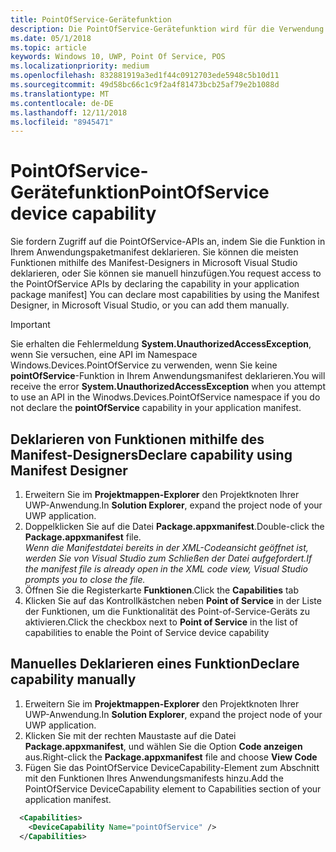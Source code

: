 ```yaml
---
title: PointOfService-Gerätefunktion
description: Die PointOfService-Gerätefunktion wird für die Verwendung des Windows.Devices.PointOfService-Namespace benötigt.
ms.date: 05/1/2018
ms.topic: article
keywords: Windows 10, UWP, Point Of Service, POS
ms.localizationpriority: medium
ms.openlocfilehash: 832881919a3ed1f44c0912703ede5948c5b10d11
ms.sourcegitcommit: 49d58bc66c1c9f2a4f81473bcb25af79e2b1088d
ms.translationtype: MT
ms.contentlocale: de-DE
ms.lasthandoff: 12/11/2018
ms.locfileid: "8945471"
---
```

# <a name="pointofservice-device-capability"></a><span data-ttu-id="660ca-104">PointOfService-Gerätefunktion</span><span class="sxs-lookup"><span data-stu-id="660ca-104">PointOfService device capability</span></span>
<span data-ttu-id="660ca-105">Sie fordern Zugriff auf die PointOfService-APIs an, indem Sie die Funktion in Ihrem Anwendungspaketmanifest deklarieren. Sie können die meisten Funktionen mithilfe des Manifest-Designers in Microsoft Visual Studio deklarieren, oder Sie können sie manuell hinzufügen.</span><span class="sxs-lookup"><span data-stu-id="660ca-105">You request access to the PointOfService APIs by declaring the capability in your application package manifest]  You can declare most capabilities by using the Manifest Designer, in Microsoft Visual Studio, or you can add them manually.</span></span>  

> [!Important]
> <span data-ttu-id="660ca-106">Sie erhalten die Fehlermeldung **System.UnauthorizedAccessException**, wenn Sie versuchen, eine API im Namespace Windows.Devices.PointOfService zu verwenden, wenn Sie keine **pointOfService**-Funktion in Ihrem Anwendungsmanifest deklarieren.</span><span class="sxs-lookup"><span data-stu-id="660ca-106">You will receive the error **System.UnauthorizedAccessException** when you attempt to use an API in the Winodws.Devices.PointOfService namespace if you do not declare the **pointOfService** capability in your application manifest.</span></span> 

## <a name="declare-capability-using-manifest-designer"></a><span data-ttu-id="660ca-107">Deklarieren von Funktionen mithilfe des Manifest-Designers</span><span class="sxs-lookup"><span data-stu-id="660ca-107">Declare capability using Manifest Designer</span></span>

1. <span data-ttu-id="660ca-108">Erweitern Sie im **Projektmappen-Explorer** den Projektknoten Ihrer UWP-Anwendung.</span><span class="sxs-lookup"><span data-stu-id="660ca-108">In **Solution Explorer**, expand the project node of your UWP application.</span></span>
2. <span data-ttu-id="660ca-109">Doppelklicken Sie auf die Datei **Package.appxmanifest**.</span><span class="sxs-lookup"><span data-stu-id="660ca-109">Double-click the **Package.appxmanifest** file.</span></span>  
*<span data-ttu-id="660ca-110">Wenn die Manifestdatei bereits in der XML-Codeansicht geöffnet ist, werden Sie von Visual Studio zum Schließen der Datei aufgefordert.</span><span class="sxs-lookup"><span data-stu-id="660ca-110">If the manifest file is already open in the XML code view, Visual Studio prompts you to close the file.</span></span>*
3. <span data-ttu-id="660ca-111">Öffnen Sie die Registerkarte **Funktionen**.</span><span class="sxs-lookup"><span data-stu-id="660ca-111">Click the **Capabilities** tab</span></span>
4. <span data-ttu-id="660ca-112">Klicken Sie auf das Kontrollkästchen neben **Point of Service** in der Liste der Funktionen, um die Funktionalität des Point-of-Service-Geräts zu aktivieren.</span><span class="sxs-lookup"><span data-stu-id="660ca-112">Click the checkbox next to **Point of Service** in the list of capabilities to enable the Point of Service device capability</span></span>


## <a name="declare-capability-manually"></a><span data-ttu-id="660ca-113">Manuelles Deklarieren eines Funktion</span><span class="sxs-lookup"><span data-stu-id="660ca-113">Declare capability manually</span></span>

1. <span data-ttu-id="660ca-114">Erweitern Sie im **Projektmappen-Explorer** den Projektknoten Ihrer UWP-Anwendung.</span><span class="sxs-lookup"><span data-stu-id="660ca-114">In **Solution Explorer**, expand the project node of your UWP application.</span></span>
2. <span data-ttu-id="660ca-115">Klicken Sie mit der rechten Maustaste auf die Datei **Package.appxmanifest**, und wählen Sie die Option **Code anzeigen** aus.</span><span class="sxs-lookup"><span data-stu-id="660ca-115">Right-click the **Package.appxmanifest** file and choose **View Code**</span></span>
3. <span data-ttu-id="660ca-116">Fügen Sie das PointOfService DeviceCapability-Element zum Abschnitt mit den Funktionen Ihres Anwendungsmanifests hinzu.</span><span class="sxs-lookup"><span data-stu-id="660ca-116">Add the PointOfService DeviceCapability element to Capabilities section of your application manifest.</span></span>  

```xml
  <Capabilities>
    <DeviceCapability Name="pointOfService" />
  </Capabilities>
   ```
